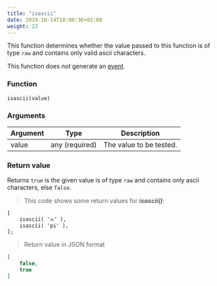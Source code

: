 ```yaml
---
title: "isascii"
date: 2019-10-14T10:00:36+02:00
weight: 23
---
```


This function determines whether the value passed to this function is of
type `raw` and contains only valid ascii characters.

This function does *not* generate an [event](../../events).

### Function
`isascii(value)`

### Arguments
Argument | Type | Description
-------- | ---- | -----------
value | any (required) | The value to be tested.

### Return value
Returns `true` is the given value is of type `raw` and contains only ascii characters, else `false`.

> This code shows some return values for ***isascii()***:

```thingsdb,json_response
[
    isascii( 'ԉ' ),
    isascii( 'pi' ),
];
```

> Return value in JSON format

```json
[
    false,
    true
]
```
